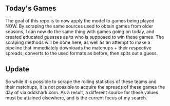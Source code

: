 Today's Games
--------------


The goal of this repo is to now apply the model to games being played NOW. By scraping the same sources used to obtain games from older seasons, I can now do the same thing with games going on today, and created educated guesses as to who is supposed to win these games. The scraping methods will be done here, as well as an attempt to make a pipeline that immediately downloads the matchups + their respective spreads, converts to the used formats as before, then spits out a guess. 




Update
------


So while it is possible to scrape the rolling statistics of these teams and their matchups, it is not possible to acquire the spreads of these games the day of via oddshark.com. As a result, a different source for these values must be attained elsewhere, and is the current focus of my search. 


